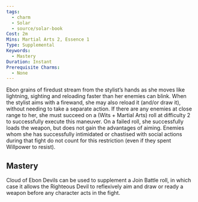 ```yaml
---
tags:
  - charm
  - Solar
  - source/solar-book
Cost: 2m
Mins: Martial Arts 2, Essence 1
Type: Supplemental
Keywords:
  - Mastery
Duration: Instant
Prerequisite Charms:
  - None
---
```

Ebon grains of firedust stream from the stylist’s hands as she moves like lightning, sighting and reloading faster than her enemies can blink. When the stylist aims with a firewand, she may also reload it (and/or draw it), without needing to take a separate action. If there are any enemies at close range to her, she must succeed on a (Wits + Martial Arts) roll at difficulty 2 to successfully execute this maneuver. On a failed roll, she successfully loads the weapon, but does not gain the advantages of aiming. Enemies whom she has successfully intimidated or chastised with social actions during that fight do not count for this restriction (even if they spent Willpower to resist). 

## Mastery

Cloud of Ebon Devils can be used to supplement a Join Battle roll, in which case it allows the Righteous Devil to reflexively aim and draw or ready a weapon before any character acts in the fight.